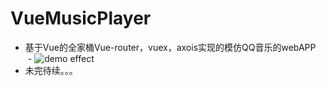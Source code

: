 # VueMusicPlayer
- 基于Vue的全家桶Vue-router，vuex，axois实现的模仿QQ音乐的webAPP
    - ![demo effect](https://github.com/laternkiwis/VueMusicPlayer/blob/master/1.png)
- 未完待续。。。

